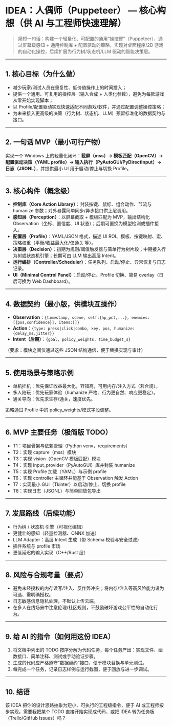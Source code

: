 # IDEA：人偶师（Puppeteer） — 核心构想（供 AI 与工程师快速理解）

> 简短一句话：构建一个轻量化、可配置的通用“操控臂”（Puppeteer），通过屏幕级感知 + 通用控制库 + 配置驱动的策略，实现对桌面程序/2D 游戏的自动化操控，后续扩展为行为树/状态机/LLM 驱动的智能决策层。

---

## 1. 核心目标（为什么做）
- 减少玩家/测试人员在重复性、低价值操作上的时间投入；
- 提供一个通用、可复用的操控层（输入合成 + 人类化参数），避免为每款游戏从零开始实现脚本；
- 以 Profile/配置驱动实现快速适配不同游戏/软件，并通过配置调整操控策略；
- 为未来接入更高级的决策（行为树、状态机、LLM）预留标准化的数据契约与接口。

---

## 2. 一句话 MVP（最小可行产物）
实现一个 Windows 上的轻量化闭环：**截屏（mss）→ 模板匹配（OpenCV）→ 配置驱动决策（YAML profile）→ 输入执行（PyAutoGUI/PyDirectInput）→ 日志（JSONL）**，并提供最小 UI 用于启动/停止与切换 Profile。

---

## 3. 核心构件（概念级）
- **控制库（Core Action Library）**：封装按键、鼠标、组合动作、节流与 humanize 参数；对外暴露简单同步/异步接口供上层调用。
- **感知层（Perception）**：以屏幕截取 + 模板匹配为 MVP，输出结构化 Observation（坐标、置信度、UI 状态）；后期可置换为模型检测或插件接入。
- **配置层（Profile）**：YAML/JSON 格式，描述 UI ROI、模板、按键映射、宏、策略权重（平衡/收益最大化/仅通关 等）。
- **决策层（Decision）**：初期为规则/阈值触发器与简单行为树片段；中期接入行为树或状态机引擎；长期可由 LLM 输出高层 Intent。
- **运行编排（Controller/Scheduler）**：任务队列、启动/停止、异常恢复与日志记录。
- **UI（Minimal Control Panel）**：启动/停止、Profile 切换、简易 overlay（日后可换为 Web Dashboard）。

---

## 4. 数据契约（最小版，供模块互操作）
- **Observation**：`{timestamp, scene, self:{hp_pct,...}, enemies:[{pos,confidence}], items:[]}`
- **Action**：`{type: press|click|combo, key, pos, humanize:{delay_ms,jitter}}`
- **Intent（后期）**：`{goal, policy_weights, time_budget_s}`

（要求：模块之间仅通过这些 JSON 结构通信，便于替换实现与审计）

---

## 5. 使用场景与策略示例
- 单机挂机：优先保证收益最大化，容错高，可用内存/注入方式（若合规）。
- 多人陪玩：优先玩家体验（humanize 严格、行为更自然、响应更稳定）。
- 通关导向：优先求生存/通关，速度优先。

策略通过 Profile 中的 policy_weights/模式字段调整。

---

## 6. MVP 主要任务（极简版 TODO）
- T1：项目骨架与依赖管理（Python venv，requirements）
- T2：实现 capture（mss）模块
- T3：实现 vision（OpenCV 模板匹配）模块
- T4：实现 input_provider（PyAutoGUI）库并封装 humanize
- T5：实现 Profile 加载（YAML）与示例 profile
- T6：实现 controller 主循环并能基于 Observation 触发 Action
- T7：实现最小 GUI（Tkinter）以启动/停止、切换 profile
- T8：实现日志（JSONL）与简单回放包导出

---

## 7. 发展路线（后续功能）
- 行为树 / 状态机 引擎（可视化编辑）
- 更健壮的感知（轻量检测器、ONNX 加速）
- LLM Adapter：高层 Intent 生成（带 Schema 校验与安全过滤）
- 插件系统与 profile 市场
- 更低延迟的输入实现（C++/Rust 层）

---

## 8. 风险与合规考量（要点）
- 避免未经授权的内存读写/注入、反作弊冲突；将内存/注入等高风险能力设为可选、需明确授权。
- 日志敏感信息隐私处理，不默认上传云端。
- 在多人在线场景中注意伦理/社区规则，不鼓励破坏游戏公平性的自动化行为。

---

## 9. 给 AI 的指令（如何用这份 IDEA）
1. 将文档中列出的 TODO 按序分解为代码任务，每个任务产出：实现文件、函数接口、简单注释、测试或手动验证步骤。
2. 生成的代码应严格遵守“数据契约”接口，便于模块替换与单元测试。
3. 每完成一个任务，记录日志样例与运行截图，便于回放与进一步调试。

---

## 10. 结语
该 IDEA 把你的设计思路抽象为短小、可执行的工程级指令，便于 AI 或工程师按步实现。需要我把某个 TODO 直接开始实现成代码、或把 IDEA 转为任务板（Trello/GitHub Issues）吗？

